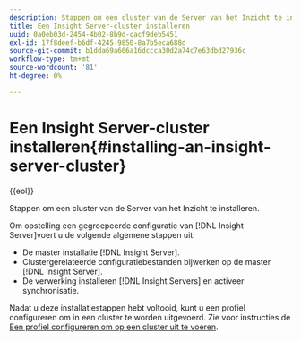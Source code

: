 ```yaml
---
description: Stappen om een cluster van de Server van het Inzicht te installeren.
title: Een Insight Server-cluster installeren
uuid: 0a0eb03d-2454-4b02-8b9d-cacf9deb5451
exl-id: 17f8deef-b6df-4245-9850-8a7b5eca688d
source-git-commit: b1dda69a606a16dccca30d2a74c7e63dbd27936c
workflow-type: tm+mt
source-wordcount: '81'
ht-degree: 0%

---
```


# Een Insight Server-cluster installeren{#installing-an-insight-server-cluster}

{{eol}}

Stappen om een cluster van de Server van het Inzicht te installeren.

Om opstelling een gegroepeerde configuratie van [!DNL Insight Server]voert u de volgende algemene stappen uit:

* De master installatie [!DNL Insight Server].
* Clustergerelateerde configuratiebestanden bijwerken op de master [!DNL Insight Server].
* De verwerking installeren [!DNL Insight Servers] en activeer synchronisatie.

Nadat u deze installatiestappen hebt voltooid, kunt u een profiel configureren om in een cluster te worden uitgevoerd. Zie voor instructies de [Een profiel configureren om op een cluster uit te voeren](../../../../../home/c-inst-svr/c-install-ins-svr/c-ins-svr-clstrs/c-inst-ins-svr-clstr/c-inst-proc-clstr/c-config-prof-run-clstr.md#concept-c0e68e67c4784bc5af8db61013ca96a3).
